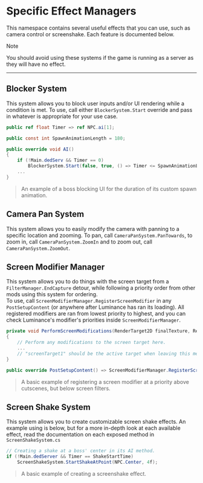 # Specific Effect Managers
This namespace contains several useful effects that you can use, such as camera control or screenshake. Each feature is documented below.
> [!Note]
> You should avoid using these systems if the game is running as a server as they will have no effect.

---
## Blocker System
This system allows you to block user inputs and/or UI rendering while a condition is met. To use, call either ``BlockerSystem.Start`` override and pass in whatever is appropriate for your use case.

```c#
public ref float Timer => ref NPC.ai[1];

public const int SpawnAnimationLength = 180;

public override void AI()
{
    if (!Main.dedServ && Timer == 0)
        BlockerSystem.Start(false, true, () => Timer <= SpawnAnimationLength);
    ...
}
```
> An example of a boss blocking UI for the duration of its custom spawn animation.

## Camera Pan System
This system allows you to easily modify the camera with panning to a specific location and zooming. To pan, call ``CameraPanSystem.PanTowards``, to zoom in, call ``CameraPanSystem.ZoomIn`` and to zoom out, call ``CameraPanSystem.ZoomOut``.

## Screen Modifier Manager
This system allows you to do things with the screen target from a ``FilterManager.EndCapture`` detour, while following a priority order from other mods using this system for ordering.<br/>
To use, call ``ScreenModifierManager.RegisterScreenModifier`` in any ``PostSetupContent`` (or anywhere after Luminance has ran its loading). All registered modifiers are ran from lowest priority to highest, and you can check Luminance's modifier's priorities inside ``ScreenModifierManager``.

```c#
private void PerformScreenModifications(RenderTarget2D finalTexture, RenderTarget2D screenTarget1, RenderTarget2D screenTarget2, Color clearColor)
{
    // Perform any modifications to the screen target here.
    ...
    // "screenTarget1" should be the active target when leaving this method.
}

public override PostSetupContent() => ScreenModifierManager.RegisterScreenModifier(PerformScreenModifications, 150);
```
> A basic example of registering a screen modifier at a priority above cutscenes, but below screen filters.

## Screen Shake System
This system allows you to create customizable screen shake effects. An example using is below, but for a more in-depth look at each available effect, read the documentation on each exposed method in ``ScreenShakeSystem.cs``
```c#
// Creating a shake at a boss' center in its AI method.
if (!Main.dedServer && Timer == ShakeStartTime)
    ScreenShakeSystem.StartShakeAtPoint(NPC.Center, 4f);
```
> A basic example of creating a screenshake effect.
